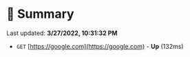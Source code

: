 # 📖 Summary
Last updated: **3/27/2022, 10:31:32 PM**

- `GET` [https://google.com](https://google.com) - **Up** (132ms)
